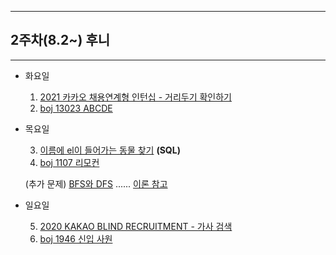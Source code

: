 ***
## 2주차(8.2~) **후니**
***
+ 화요일
  
  1. [2021 카카오 채용연계형 인턴십 - 거리두기 확인하기](https://programmers.co.kr/learn/courses/30/lessons/81302)
  2. [boj 13023 ABCDE](https://www.acmicpc.net/problem/13023)

+ 목요일

  3. [이름에 el이 들어가는 동물 찾기](https://programmers.co.kr/learn/courses/30/lessons/59047) **(SQL)**
  4. [boj 1107 리모컨](https://www.acmicpc.net/problem/1107)  

  (추가 문제) [BFS와 DFS](https://www.acmicpc.net/problem/1260) ...... [이론 참고](https://devuna.tistory.com/32)

+ 일요일

  5. [2020 KAKAO BLIND RECRUITMENT - 가사 검색](https://programmers.co.kr/learn/courses/30/lessons/60060)
  6. [boj 1946 신입 사원](https://www.acmicpc.net/problem/1946)
